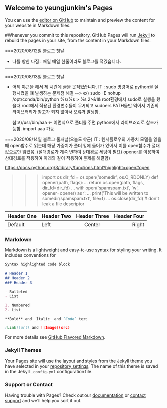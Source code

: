 ## Welcome to yeungjunkim's Pages

You can use the [editor on GitHub](https://github.com/yeungjunkim/yeungjunkim.github.io/edit/master/index.md) to maintain and preview the content for your website in Markdown files.

#Whenever you commit to this repository, GitHub Pages will run [Jekyll](https://jekyllrb.com/) to rebuild the pages in your site, from the content in your Markdown files.

===2020/08/12일 블로그 첫날 

- 나를 향한 다짐
  : 매일 매일 한줄이라도 블로그를 적겠습니다. 
--------------------------------------  
===2020/08/13일 블로그 첫날
- 어제 야근을 해서 제 시간에 글을 못적었습니다. 
IT : sudo 명령어로 python을 실행시켰을 떄 발생하는 문제점 해결 
     --> ex) sudo -E nohup /opt/conda/bin/python %s/%s > %s 2>&1&
     root환경에서 sudo로 실행을 했을때 root에서 적용된 환경변수들이 무시되고 sudoers PATH들만 먹어서 
     기존의 라이브러리가 참고가 되지 않아서 오류가 발생함. 
     
     참고)/usr/bin/aaa   <- 이런식으로 폴더를 주면 python에서 라이브러리로 참조가능함. import aaa 가능 

===2020/08/14일 블로그 둘째날(오늘도 야근)
IT : 텐서플로우의 가중치 모델을 읽을 때 open함수로 읽는데 해당 가중치가 폴더 밑에 들어가 있어서 이를 open함수가 
     절대값으로만 읽었음. (절대경로가 계쏙 변하여 상대경로 세팅이 필요)
     opener를 이용하여 상대경로를 적용하여 아래와 같이 적용하여 문제를 해결함)

https://docs.python.org/3/library/functions.html?highlight=open#open

>>> import os
>>> dir_fd = os.open('somedir', os.O_RDONLY)
>>> def opener(path, flags):
...     return os.open(path, flags, dir_fd=dir_fd)
...
>>> with open('spamspam.txt', 'w', opener=opener) as f:
...     print('This will be written to somedir/spamspam.txt', file=f)
...
>>> os.close(dir_fd)  # don't leak a file descriptor


| Header One | Header Two | Header Three | Header Four |
| ---------- | :--------- | :----------: | ----------: |
| Default    | Left       | Center       | Right       |
  
### Markdown

Markdown is a lightweight and easy-to-use syntax for styling your writing. It includes conventions for

```markdown
Syntax highlighted code block

# Header 1
## Header 2
### Header 3

- Bulleted
- List

1. Numbered
2. List

**Bold** and _Italic_ and `Code` text

[Link](url) and ![Image](src)
```

For more details see [GitHub Flavored Markdown](https://guides.github.com/features/mastering-markdown/).

### Jekyll Themes

Your Pages site will use the layout and styles from the Jekyll theme you have selected in your [repository settings](https://github.com/yeungjunkim/yeungjunkim.github.io/settings). The name of this theme is saved in the Jekyll `_config.yml` configuration file.

### Support or Contact

Having trouble with Pages? Check out our [documentation](https://docs.github.com/categories/github-pages-basics/) or [contact support](https://github.com/contact) and we’ll help you sort it out.
